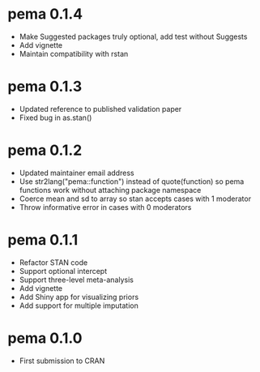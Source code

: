 # pema 0.1.4

* Make Suggested packages truly optional, add test without Suggests
* Add vignette
* Maintain compatibility with rstan

# pema 0.1.3

* Updated reference to published validation paper
* Fixed bug in as.stan()

# pema 0.1.2

* Updated maintainer email address
* Use str2lang("pema::function") instead of quote(function) so pema functions
  work without attaching package namespace
* Coerce mean and sd to array so stan accepts cases with 1 moderator
* Throw informative error in cases with 0 moderators

# pema 0.1.1

* Refactor STAN code
* Support optional intercept
* Support three-level meta-analysis
* Add vignette
* Add Shiny app for visualizing priors
* Add support for multiple imputation

# pema 0.1.0

* First submission to CRAN
